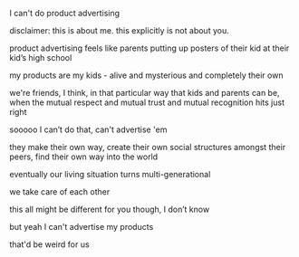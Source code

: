 I can't do product advertising

disclaimer: this is about me. this explicitly is not about you.

product advertising feels like parents putting up posters of their kid at their kid’s high school

my products are my kids - alive and mysterious and completely their own

we're friends, I think, in that particular way that kids and parents can be, when the mutual respect and mutual trust and mutual recognition hits just right

sooooo I can’t do that, can't advertise 'em

they make their own way, create their own social structures amongst their peers, find their own way into the world

eventually our living situation turns multi-generational

we take care of each other

this all might be different for you though, I don’t know

but yeah I can't advertise my products

that'd be weird for us

